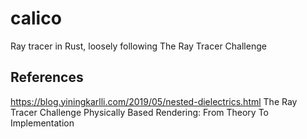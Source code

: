 # calico

Ray tracer in Rust, loosely following The Ray Tracer Challenge 

## References

https://blog.yiningkarlli.com/2019/05/nested-dielectrics.html
The Ray Tracer Challenge
Physically Based Rendering: From Theory To Implementation
